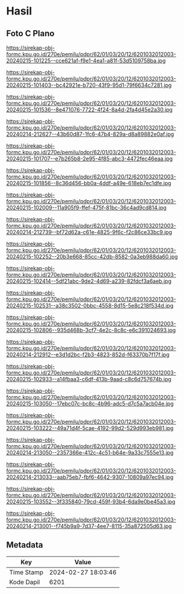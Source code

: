 # Hasil

## Foto C Plano

https://sirekap-obj-formc.kpu.go.id/270e/pemilu/pdpr/62/01/03/20/12/6201032012003-20240215-101225--cce621af-f9e1-4ea1-a81f-53d5109758ba.jpg

https://sirekap-obj-formc.kpu.go.id/270e/pemilu/pdpr/62/01/03/20/12/6201032012003-20240215-101403--bc42921e-b720-43f9-95d1-79f6634c7281.jpg

https://sirekap-obj-formc.kpu.go.id/270e/pemilu/pdpr/62/01/03/20/12/6201032012003-20240215-101536--8e471076-7722-4f24-8a4d-2fa4d45e2a30.jpg

https://sirekap-obj-formc.kpu.go.id/270e/pemilu/pdpr/62/01/03/20/12/6201032012003-20240214-212627--43b60d87-1fc6-47b4-829a-d8a89882e0af.jpg

https://sirekap-obj-formc.kpu.go.id/270e/pemilu/pdpr/62/01/03/20/12/6201032012003-20240215-101707--e7b265b8-2e95-4f85-abc3-4472fec46eaa.jpg

https://sirekap-obj-formc.kpu.go.id/270e/pemilu/pdpr/62/01/03/20/12/6201032012003-20240215-101856--8c36d456-bb0a-4ddf-a49e-618eb7ec1dfe.jpg

https://sirekap-obj-formc.kpu.go.id/270e/pemilu/pdpr/62/01/03/20/12/6201032012003-20240215-102009--11a905f9-ffef-475f-81bc-36c4ad9cd814.jpg

https://sirekap-obj-formc.kpu.go.id/270e/pemilu/pdpr/62/01/03/20/12/6201032012003-20240214-212739--bf72d62a-c61e-4825-9f6c-f2c86ce33bc9.jpg

https://sirekap-obj-formc.kpu.go.id/270e/pemilu/pdpr/62/01/03/20/12/6201032012003-20240215-102252--20b3e668-85cc-42db-8582-0a3eb988da60.jpg

https://sirekap-obj-formc.kpu.go.id/270e/pemilu/pdpr/62/01/03/20/12/6201032012003-20240215-102414--5df21abc-9de2-4d69-a239-82fdcf3a6aeb.jpg

https://sirekap-obj-formc.kpu.go.id/270e/pemilu/pdpr/62/01/03/20/12/6201032012003-20240215-102531--a38c3502-0bbc-4558-8d15-5e8c218f534d.jpg

https://sirekap-obj-formc.kpu.go.id/270e/pemilu/pdpr/62/01/03/20/12/6201032012003-20240215-102806--935d468b-3cf7-4e2c-8c8c-e6c391024693.jpg

https://sirekap-obj-formc.kpu.go.id/270e/pemilu/pdpr/62/01/03/20/12/6201032012003-20240214-212912--e3d1d2bc-f2b3-4823-852d-f63370b7f17f.jpg

https://sirekap-obj-formc.kpu.go.id/270e/pemilu/pdpr/62/01/03/20/12/6201032012003-20240215-102933--a14fbaa3-c6df-413b-9aad-c8c6d757674b.jpg

https://sirekap-obj-formc.kpu.go.id/270e/pemilu/pdpr/62/01/03/20/12/6201032012003-20240215-103050--17ebc07c-bc8c-4b96-adc5-d7c5a7acb04e.jpg

https://sirekap-obj-formc.kpu.go.id/270e/pemilu/pdpr/62/01/03/20/12/6201032012003-20240215-103222--49a71d4f-5cae-4192-99d2-529d993eb981.jpg

https://sirekap-obj-formc.kpu.go.id/270e/pemilu/pdpr/62/01/03/20/12/6201032012003-20240214-213050--2357366e-412c-4c51-b64e-9a33c7555e13.jpg

https://sirekap-obj-formc.kpu.go.id/270e/pemilu/pdpr/62/01/03/20/12/6201032012003-20240214-213033--aab75eb7-fbf6-4642-9307-10809a97ec94.jpg

https://sirekap-obj-formc.kpu.go.id/270e/pemilu/pdpr/62/01/03/20/12/6201032012003-20240215-103552--3f335840-79cd-459f-93b4-6da9e0be45a3.jpg

https://sirekap-obj-formc.kpu.go.id/270e/pemilu/pdpr/62/01/03/20/12/6201032012003-20240214-213001--f745b9a9-7d37-4ee7-8115-35a872505d63.jpg


## Metadata

| Key        | Value               |
| ---------- | ------------------- |
| Time Stamp | 2024-02-27 18:03:46 |
| Kode Dapil | 6201                |



